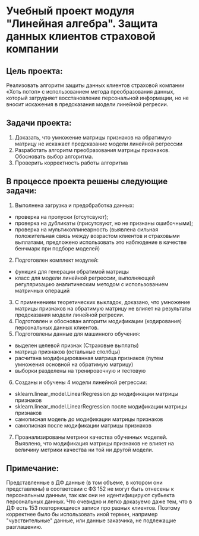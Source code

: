 # Учебный проект модуля "Линейная алгебра". Защита данных клиентов страховой компании
## Цель проекта: 
Реализовать алгоритм защиты данных клиентов страховой компании «Хоть потоп» с использованием метода преобразования данных, который затрудняет восстановление персональной информации, но не вносит искажения в предсказания модели линейной регресии.

## Задачи проекта:
1. Доказать, что умножение матрицы признаков на обратимую матрицу не искажает предсказание модели линейной регрессии
2. Разработать алгоритм преобразования матрицы признаков. Обосновать выбор алгоритма.
3. Проверить корректность работы алгоритма


## В процессе проекта решены следующие задачи:

1. Выполнена загрузка и предобработка данных:
- проверка на пропуски (отсутсвуют);
- проверка на дубликаты (присутсвуют, но не признаны ошибочными);
- проверка на мультиколлинеарность (выявлена сильная положительная связь между возрастом клиентов и страховыми выплатами, предложено использовать это наблюдение в качестве бенчмарк при подборе моделей)
2. Подготовлен комплект модулей:
- функция для генерации обратимой матрицы
- класс для модели линейной регрессии, выполняющей регуляризацию аналитическим методом с использованием матричных операций
3. С применением теоретических выкладок, доказано, что умножение матрицы признаков на обратимую матрицу не влияет на результаты предсказания модели линейной регресии.
4. Подготовлен и обоснован алгоритм модификации (кодирования) персональных данных клиентов.
5. Подготовлены данные для машинного обучения:
- выделен целевой признак (Страховые выплаты)
- матрица признаков (остальные столбцы)
- расчитана модифицированная матрица признаков (путем умножения основной на обратимую матрицу)
- выборки разделены на тренировочную и тестовую
6. Созданы и обучены 4 модели линейной регрессии:
- sklearn.linear_model.LinearRegression до модификации матрицы признаков
- sklearn.linear_model.LinearRegression после модификации матрицы признаков
- самописная модель до модификации матрицы признаков
- самописная после модификации матрицы признаков
7. Проанализированы метрики качества обученных моделей. Выявлено, что модификация матрицы признаков не влияет на величину метрики качества ни той ни другой модели.

## Примечание:
Представленные в ДФ данные (в том объеме, в котором они представлены) в соответсвии с ФЗ 152 не могут быть отнесены к персональным данным, так как они не идентифицируют субьекта персональных данных. Что очевидно и легко доказуемо даже тем, что в ДФ есть 153 повторяющиеся записи про разных клиентов. Поэтому корректнее было бы использовать иной термин, например "чувствительные" данные, или данные заказчика, не подлежащие разглашению.
